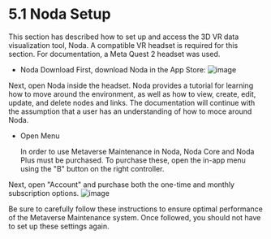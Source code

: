 # 5.1 Noda Setup

This section has described how to set up and access the 3D VR data visualization tool, Noda. A compatible VR headset is required for this section. For documentation, a Meta Quest 2 headset was used.

- Noda Download
First, download Noda in the App Store:
![image](https://user-images.githubusercontent.com/112486258/212988787-8e7c3938-40b2-46c1-842a-b9a2741a5250.png)

Next, open Noda inside the headset. Noda provides a tutorial for learning how to move around the environment, as well as how to view, create, edit, update, and delete nodes and links. The documentation will continue with the assumption that a user has an understanding of how to moce around Noda.

- Open Menu
  
  In order to use Metaverse Maintenance in Noda, Noda Core and Noda Plus must be purchased. To purchase these, open the in-app menu using the "B" button on the right controller.

Next, open "Account" and purchase both the one-time and monthly subscription options. 
![image](https://user-images.githubusercontent.com/112486258/213465066-581b2508-a88a-4a44-bce8-58723240c90a.png)


Be sure to carefully follow these instructions to ensure optimal performance of the Metaverse Maintenance system. Once followed, you should not have to set up these settings again.
